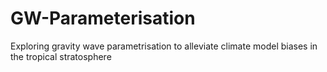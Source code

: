 # GW-Parameterisation
Exploring gravity wave parametrisation to alleviate climate model biases in the tropical stratosphere
